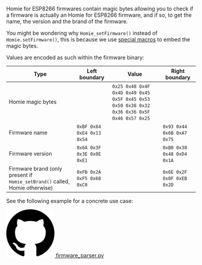 Homie for ESP8266 firmwares contain magic bytes allowing you to check if a firmware is actually an Homie for ESP8266 firmware, and if so, to get the name, the version and the brand of the firmware.

You might be wondering why `Homie_setFirmware()` instead of `Homie.setFirmware()`, this is because we use [special macros](https://github.com/marvinroger/homie-esp8266/blob/8935639bc649a6c71ce817ea4f732988506d020e/src/Homie.hpp#L23-L24) to embed the magic bytes.

Values are encoded as such within the firmware binary:

Type|Left boundary|Value|Right boundary
----|-------------|-----|--------------
Homie magic bytes||`0x25 0x48 0x4F 0x4D 0x49 0x45 0x5F 0x45 0x53 0x50 0x38 0x32 0x36 0x36 0x5F 0x46 0x57 0x25`|
Firmware name|`0xBF 0x84 0xE4 0x13 0x54`|<actual firmware name>|`0x93 0x44 0x6B 0xA7 0x75`
Firmware version|`0x6A 0x3F 0x3E 0x0E 0xE1`|<actual firmware version>|`0xB0 0x30 0x48 0xD4 0x1A`
Firmware brand (only present if `Homie_setBrand()` called, Homie otherwise)|`0xFB 0x2A 0xF5 0x68 0xC0`|<actual firmware brand>|`0x6E 0x2F 0x0F 0xEB 0x2D`

See the following example for a concrete use case:

[![GitHub logo](../assets/github.png) firmware_parser.py](https://github.com/marvinroger/homie-esp8266/blob/develop/firmware_parser.py)
